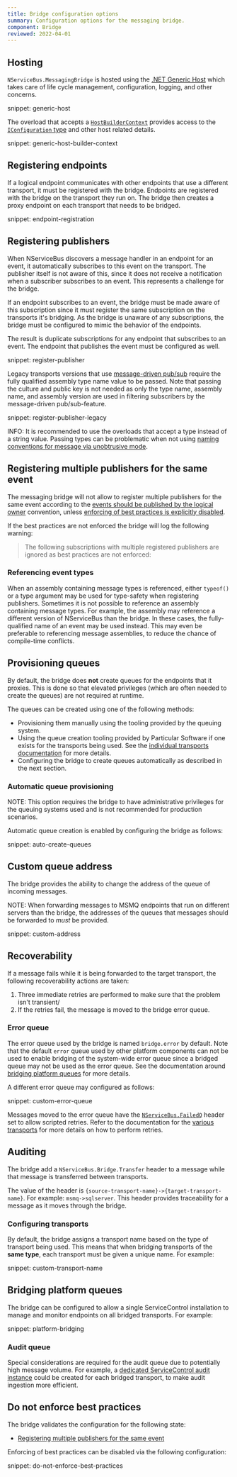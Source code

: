```yaml
---
title: Bridge configuration options
summary: Configuration options for the messaging bridge.
component: Bridge
reviewed: 2022-04-01
---
```


## Hosting

`NServiceBus.MessagingBridge` is hosted using the [.NET Generic Host](https://docs.microsoft.com/en-us/dotnet/core/extensions/generic-host) which takes care of life cycle management, configuration, logging, and other concerns.

snippet: generic-host

The overload that accepts a [`HostBuilderContext`](https://docs.microsoft.com/en-us/dotnet/api/microsoft.extensions.hosting.hostbuildercontext) provides access to the [`IConfiguration` type](https://docs.microsoft.com/en-us/dotnet/core/extensions/configuration) and other host related details.

snippet: generic-host-builder-context

## Registering endpoints

If a logical endpoint communicates with other endpoints that use a different transport, it must be registered with the bridge. Endpoints are registered with the bridge on the transport they run on. The bridge then creates a proxy endpoint on each transport that needs to be bridged.

snippet: endpoint-registration

## Registering publishers

When NServiceBus discovers a message handler in an endpoint for an event, it automatically subscribes to this event on the transport. The publisher itself is not aware of this, since it does not receive a notification when a subscriber subscribes to an event. This represents a challenge for the bridge.

If an endpoint subscribes to an event, the bridge must be made aware of this subscription since it must register the same subscription on the transports it's bridging. As the bridge is unaware of any subscriptions, the bridge must be configured to mimic the behavior of the endpoints.

The result is duplicate subscriptions for any endpoint that subscribes to an event. The endpoint that publishes the event must be configured as well.

snippet: register-publisher

Legacy transports versions that use [message-driven pub/sub](/nservicebus/messaging/publish-subscribe/#mechanics-message-driven-persistence-based) require the fully qualified assembly type name value to be passed. Note that passing the culture and public key is not needed as only the type name, assembly name, and assembly version are used in filtering subscribers by the message-driven pub/sub-feature.

snippet: register-publisher-legacy

INFO: It is recommended to use the overloads that accept a type instead of a string value. Passing types can be problematic when not using [naming conventions for message via unobtrusive mode](/nservicebus/messaging/conventions.md).

## Registering multiple publishers for the same event

The messaging bridge will not allow to register multiple publishers for the same event according to the [events should be published by the logical owner](/nservicebus/messaging/messages-events-commands.md) convention, unless [enforcing of best practices is explicitly disabled](#do-not-enforce-best-practices).

If the best practices are not enforced the bridge will log the following warning:

> The following subscriptions with multiple registered publishers are ignored as best practices are not enforced:

### Referencing event types

When an assembly containing message types is referenced, either `typeof()` or a type argument may be used for type-safety when registering publishers. Sometimes it is not possible to reference an assembly containing message types. For example, the assembly may reference a different version of NServiceBus than the bridge. In these cases, the fully-qualified name of an event may be used instead. This may even be preferable to referencing message assemblies, to reduce the chance of compile-time conflicts.

## Provisioning queues

By default, the bridge does **not** create queues for the endpoints that it proxies. This is done so that elevated privileges (which are often needed to create the queues) are not required at runtime.

The queues can be created using one of the following methods:

- Provisioning them manually using the tooling provided by the queuing system.
- Using the queue creation tooling provided by Particular Software if one exists for the transports being used. See the [individual transports documentation](/transports/) for more details.
- Configuring the bridge to create queues automatically as described in the next section.

### Automatic queue provisioning

NOTE: This option requires the bridge to have administrative privileges for the queuing systems used and is not recommended for production scenarios.

Automatic queue creation is enabled by configuring the bridge as follows:

snippet: auto-create-queues

## Custom queue address

The bridge provides the ability to change the address of the queue of incoming messages.

NOTE: When forwarding messages to MSMQ endpoints that run on different servers than the bridge, the addresses of the queues that messages should be forwarded to _must_ be provided.

snippet: custom-address

## Recoverability

If a message fails while it is being forwarded to the target transport, the following recoverability actions are taken:

1. Three immediate retries are performed to make sure that the problem isn't transient/
1. If the retries fail, the message is moved to the bridge error queue.

### Error queue

The error queue used by the bridge is named `bridge.error` by default. Note that the default `error` queue used by other platform components can not be used to enable bridging of the system-wide error queue since a bridged queue may not be used as the error queue. See the documentation around [bridging platform queues](#bridging-platform-queues) for more details.

A different error queue may configured as follows:

snippet: custom-error-queue

Messages moved to the error queue have the [`NServiceBus.FailedQ`](/nservicebus/messaging/headers.md#error-forwarding-headers-nservicebus-failedq) header set to allow scripted retries. Refer to the documentation for the [various transports](/transports) for more details on how to perform retries.

## Auditing

The bridge add a `NServiceBus.Bridge.Transfer` header to a message while that message is transferred between transports.

The value of the header is `{source-transport-name}->{target-transport-name}`. For example: `msmq->sqlserver`. This header provides traceability for a message as it moves through the bridge.

### Configuring transports

By default, the bridge assigns a transport name based on the type of transport being used. This means that when bridging transports of the **same type**, each transport must be given a unique name. For example:

snippet: custom-transport-name

## Bridging platform queues

The bridge can be configured to allow a single ServiceControl installation to manage and monitor endpoints on all bridged transports. For example:

snippet: platform-bridging

### Audit queue

Special considerations are required for the audit queue due to potentially high message volume. For example, a [dedicated ServiceControl audit instance](/servicecontrol/audit-instances/) could be created for each bridged transport, to make audit ingestion more efficient.

## Do not enforce best practices

The bridge validates the configuration for the following state:

- [Registering multiple publishers for the same event](#registering-multiple-publishers-for-the-same-event)

Enforcing of best practices can be disabled via the following configuration:

snippet: do-not-enforce-best-practices
